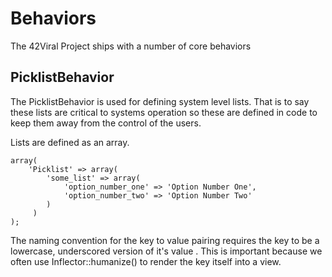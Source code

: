 Behaviors
=========

The 42Viral Project ships with a number of core behaviors

## PicklistBehavior

The PicklistBehavior is used for defining system level lists. That is to say these lists are critical to systems 
operation so these are defined in code to keep them away from the control of the users. 

Lists are defined as an array. 

    array(
        'Picklist' => array(
            'some_list' => array(
                'option_number_one' => 'Option Number One',
                'option_number_two' => 'Option Number Two'
            )
         )
    );

The naming convention for the key to value pairing requires the key to be a lowercase, underscored version of it's value
. This is important because we often use Inflector::humanize() to render the key itself into a view.
